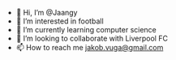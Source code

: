 - 👋 Hi, I’m @Jaangy
- 👀 I’m interested in football
- 🌱 I’m currently learning computer science
- 💞️ I’m looking to collaborate with Liverpool FC
- 📫 How to reach me jakob.vuga@gmail.com

<!---
Jaangy/Jaangy is a ✨ special ✨ repository because its `README.md` (this file) appears on your GitHub profile.
You can click the Preview link to take a look at your changes.
--->
